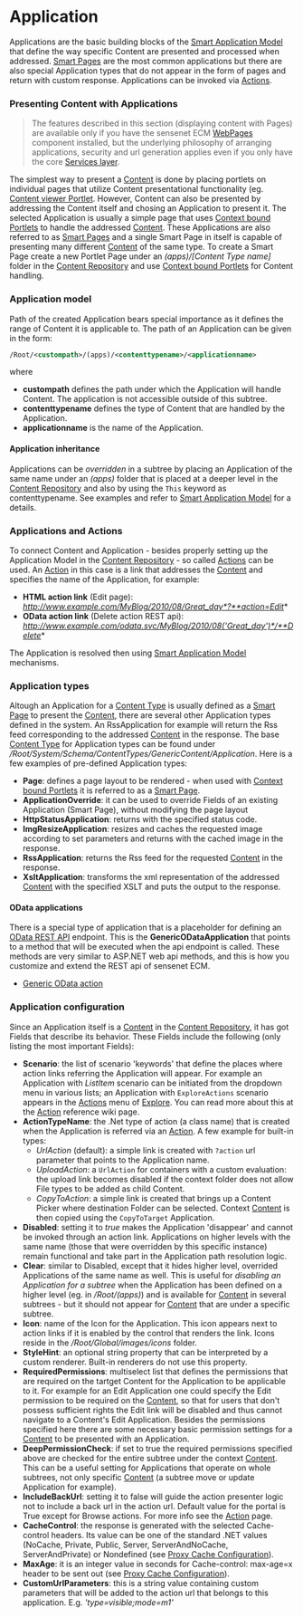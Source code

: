 # Application

Applications are the basic building blocks of the [Smart Application Model](smart-application-model.md) that define the way specific Content are presented and processed when addressed. [Smart Pages](smart-pages.md) are the most common applications but there are also special Application types that do not appear in the form of pages and return with custom response. Applications can be invoked via [Actions](action.md).

### Presenting Content with Applications

> The features described in this section (displaying content with Pages) are available only if you have the sensenet ECM [WebPages](https://github.com/SenseNet/sn-webpages) component installed, but the underlying philosophy of arranging applications, security and url generation applies even if you only have the core [Services layer](https://github.com/SenseNet/sensenet).

The simplest way to present a [Content](content.md) is done by placing portlets on individual pages that utilize Content presentational functionality (eg. [Content viewer Portlet](content-viewer-portlet.md). However, Content can also be presented by addressing the Content itself and chosing an Application to present it. The selected Application is usually a simple page that uses [Context bound Portlets](context-bound-portlets.md) to handle the addressed [Content](content.md). These Applications are also referred to as [Smart Pages](smart-pages.md) and a single Smart Page in itself is capable of presenting many different [Content](content.md) of the same type. To create a Smart Page create a new Portlet Page under an _(apps)/[Content Type name]_ folder in the [Content Repository](content-repository.md) and use [Context bound Portlets](context-bound-portlets.md) for Content handling.

### Application model

Path of the created Application bears special importance as it defines the range of Content it is applicable to. The path of an Application can be given in the form:

```xml
/Root/<custompath>/(apps)/<contenttypename>/<applicationname>
```

where

- **custompath** defines the path under which the Application will handle Content. The application is not accessible outside of this subtree.
- **contenttypename** defines the type of Content that are handled by the Application.
- **applicationname** is the name of the Application.

#### Application inheritance

Applications can be *overridden* in a subtree by placing an Application of the same name under an _(apps)_ folder that is placed at a deeper level in the [Content Repository](content-repository.md) and also by using the `This` keyword as contenttypename. See examples and refer to [Smart Application Model](smart-application-model.md) for a details.

### Applications and Actions

To connect Content and Application - besides properly setting up the Application Model in the [Content Repository](content-repository.md) - so called [Actions](action.md) can be used. An [Action](action.md) in this case is a link that addresses the [Content](content.md) and specifies the name of the Application, for example:

- **HTML action link** (Edit page): *http://www.example.com/MyBlog/2010/08/Great_day*?**action=Edit**
- **OData action link** (Delete action REST api): *http://www.example.com/odata.svc/MyBlog/2010/08('Great_day')*/**Delete**

The Application is resolved then using [Smart Application Model](smart-application-model.md) mechanisms.

### Application types

Altough an Application for a [Content Type](content-type.md) is usually defined as a [Smart Page](smart-pages.md) to present the [Content](content.md), there are several other Application types defined in the system. An RssApplication for example will return the Rss feed corresponding to the addressed [Content](content.md) in the response. The base [Content Type](content-type.md) for Application types can be found under _/Root/System/Schema/ContentTypes/GenericContent/Application_. Here is a few examples of pre-defined Application types:

- **Page**: defines a page layout to be rendered - when used with [Context bound Portlets](context-bound-portlets.md) it is referred to as a [Smart Page](smart-pages.md).
- **ApplicationOverride**: it can be used to override Fields of an existing Application (Smart Page), without modifying the page layout
- **HttpStatusApplication**: returns with the specified status code.
- **ImgResizeApplication**: resizes and caches the requested image according to set parameters and returns with the cached image in the response.
- **RssApplication**: returns the Rss feed for the requested [Content](content.md) in the response.
- **XsltApplication**: transforms the xml representation of the addressed [Content](content.md) with the specified XSLT and puts the output to the response.

#### OData applications
There is a special type of application that is a placeholder for defining an [OData REST API](odata-rest-api.md) endpoint. This is the **GenericODataApplication** that points to a method that will be executed when the api endpoint is called. These methods are very similar to ASP.NET web api methods, and this is how you customize and extend the REST api of sensenet ECM.

- [Generic OData action](generic-odata-action.md)

### Application configuration

Since an Application itself is a [Content](content.md) in the [Content Repository](content-repository.md), it has got Fields that describe its behavior. These Fields include the following (only listing the most important Fields):

- **Scenario**: the list of scenario 'keywords' that define the places where action links referring the Application will appear. For example an Application with _ListItem_ scenario can be initiated from the dropdown menu in various lists; an Application with `ExploreActions` scenario appears in the [Actions](action.md) menu of [Explore](content-explorer.md). You can read more about this at the [Action](action.md) reference wiki page.
- **ActionTypeName**: the .Net type of action (a class name) that is created when the Application is referred via an [Action](action.md). A few example for built-in types:
  - _UrlAction_ (default): a simple link is created with `?action` url parameter that points to the Application name.
  - _UploadAction_: a `UrlAction` for containers with a custom evaluation: the upload link becomes disabled if the context folder does not allow File types to be added as child Content.
  - _CopyToAction_: a simple link is created that brings up a Content Picker where destination Folder can be selected. Context [Content](content.md) is then copied using the `CopyToTarget` Application.
- **Disabled**: setting it to *true* makes the Application 'disappear' and cannot be invoked through an action link. Applications on higher levels with the same name (those that were overridden by this specific instance) remain functional and take part in the Application path resolution logic.
- **Clear**: similar to Disabled, except that it hides higher level, overrided Applications of the same name as well. This is useful for *disabling an Application for a subtree* when the Application has been defined on a higher level (eg. in _/Root/(apps)_) and is available for [Content](content.md) in several subtrees - but it should not appear for [Content](content.md) that are under a specific subtree.
- **Icon**: name of the Icon for the Application. This icon appears next to action links if it is enabled by the control that renders the link. Icons reside in the _/Root/Global/images/icons_ folder.
- **StyleHint**: an optional string property that can be interpreted by a custom renderer. Built-in renderers do not use this property.
- **RequiredPermissions**: multiselect list that defines the permissions that are required on the tartget Content for the Application to be applicable to it. For example for an Edit Application one could specify the Edit permission to be required on the [Content](content.md), so that for users that don't possess sufficient rights the Edit link will be disabled and thus cannot navigate to a Content's Edit Application. Besides the permissions specified here there are some necessary basic permission settings for a [Content](content.md) to be presented with an Application.
- **DeepPermissionCheck**: if set to true the required permissions specified above are checked for the entire subtree under the context [Content](content.md). This can be a useful setting for Applications that operate on whole subtrees, not only specific [Content](content.md) (a subtree move or update Application for example).
- **IncludeBackUrl**: setting it to false will guide the action presenter logic not to include a back url in the action url. Default value for the portal is True except for Browse actions. For more info see the [Action](action.md) page.
- **CacheControl**: the response is generated with the selected Cache-control headers. Its value can be one of the standard .NET values (NoCache, Private, Public, Server, ServerAndNoCache, ServerAndPrivate) or Nondefined (see [Proxy Cache Configuration](proxy-cache-configuration.md)).
- **MaxAge**: it is an integer value in seconds for Cache-control: max-age=x header to be sent out (see [Proxy Cache Configuration](proxy-cache-configuration.md)).
- **CustomUrlParameters**: this is a string value containing custom parameters that will be added to the action url that belongs to this application. E.g. _'type=visible;mode=m1'_